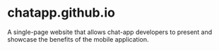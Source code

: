 # chatapp.github.io
A single-page website that allows chat-app developers to present and showcase the benefits of the mobile application.

